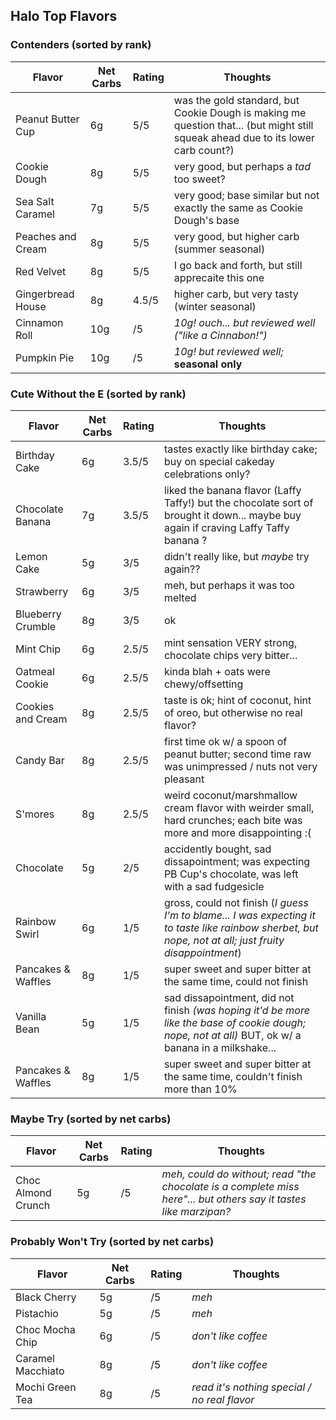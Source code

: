 
## Halo Top Flavors

### Contenders (sorted by rank)

| Flavor | Net Carbs | Rating | Thoughts |
|--------|-----------|--------|----------|
| Peanut Butter Cup | 6g | 5/5 | was the gold standard, but Cookie Dough is making me question that... (but might still squeak ahead due to its lower carb count?) |
| Cookie Dough | 8g | 5/5 | very good, but perhaps a *tad* too sweet? |
| Sea Salt Caramel | 7g | 5/5 | very good; base similar but not exactly the same as Cookie Dough's base |
| Peaches and Cream | 8g | 5/5 | very good, but higher carb (summer seasonal) |
| Red Velvet | 8g | 5/5 | I go back and forth, but still apprecaite this one |
| Gingerbread House | 8g | 4.5/5 | higher carb, but very tasty (winter seasonal) |
| Cinnamon Roll | 10g | /5 | *10g! ouch... but reviewed well ("like a Cinnabon!")* |
| Pumpkin Pie | 10g | /5 | *10g! but reviewed well;* **seasonal only** |

### Cute Without the E (sorted by rank)

| Flavor | Net Carbs | Rating | Thoughts |
|--------|-----------|--------|----------|
| Birthday Cake | 6g | 3.5/5 | tastes exactly like birthday cake; buy on special cakeday celebrations only? |
| Chocolate Banana | 7g | 3.5/5 | liked the banana flavor (Laffy Taffy!) but the chocolate sort of brought it down... maybe buy again if craving Laffy Taffy banana ? |
| Lemon Cake | 5g | 3/5 | didn't really like, but *maybe* try again?? |
| Strawberry | 6g | 3/5 | meh, but perhaps it was too melted |
| Blueberry Crumble | 8g | 3/5 | ok |
| Mint Chip | 6g | 2.5/5 | mint sensation VERY strong, chocolate chips very bitter... |
| Oatmeal Cookie | 6g | 2.5/5 | kinda blah + oats were chewy/offsetting |
| Cookies and Cream | 8g | 2.5/5 | taste is ok; hint of coconut, hint of oreo, but otherwise no real flavor? |
| Candy Bar | 8g | 2.5/5 | first time ok w/ a spoon of peanut butter; second time raw was unimpressed / nuts not very pleasant |
| S'mores | 8g | 2.5/5 | weird coconut/marshmallow cream flavor with weirder small, hard crunches; each bite was more and more disappointing :( |
| Chocolate | 5g | 2/5 | accidently bought, sad dissapointment; was expecting PB Cup's chocolate, was left with a sad fudgesicle |
| Rainbow Swirl | 6g | 1/5 | gross, could not finish (*I guess I'm to blame... I was expecting it to taste like rainbow sherbet, but nope, not at all; just fruity disappointment*) |
| Pancakes & Waffles | 8g | 1/5 | super sweet and super bitter at the same time, could not finish |
| Vanilla Bean | 5g | 1/5 | sad dissapointment, did not finish *(was hoping it'd be more like the base of cookie dough; nope, not at all)* BUT, ok w/ a banana in a milkshake... |
| Pancakes & Waffles | 8g | 1/5 | super sweet and super bitter at the same time, couldn't finish more than 10% |

### Maybe Try (sorted by net carbs)

| Flavor | Net Carbs | Rating | Thoughts |
|--------|-----------|--------|----------|
| Choc Almond Crunch | 5g | /5 | *meh, could do without; read "the chocolate is a complete miss here"... but others say it tastes like marzipan?* |

### Probably Won't Try (sorted by net carbs)

| Flavor | Net Carbs | Rating | Thoughts |
|--------|-----------|--------|----------|
| Black Cherry | 5g | /5 | *meh* |
| Pistachio | 5g | /5 | *meh* |
| Choc Mocha Chip | 6g | /5 | *don't like coffee* |
| Caramel Macchiato | 8g | /5 | *don't like coffee* |
| Mochi Green Tea | 8g | /5 | *read it's nothing special / no real flavor* |
